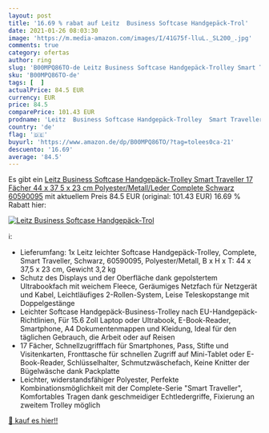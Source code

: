 ```yaml
---
layout: post
title: '16.69 % rabat auf Leitz  Business Softcase Handgepäck-Trol'
date: 2021-01-26 08:03:30
image: 'https://m.media-amazon.com/images/I/41G75f-lluL._SL200_.jpg'
comments: true
category: ofertas
author: ring
slug: 'B00MPQ86TO-de Leitz Business Softcase Handgepäck-Trolley Smart Traveller...'
sku: 'B00MPQ86TO-de'
tags: [  ]
actualPrice: 84.5 EUR
currency: EUR
price: 84.5
comparePrice: 101.43 EUR
prodname: 'Leitz  Business Softcase Handgepäck-Trolley  Smart Traveller  17 Fächer  44 x 37 5 x 23 cm  Polyester/Metall/Leder  Complete  Schwarz  60590095'
country: 'de'
flag: '🇩🇪'
buyurl: 'https://www.amazon.de/dp/B00MPQ86TO/?tag=tolees0ca-21'
descuento: '16.69'
average: '84.5'
---
```


Es gibt ein [Leitz  Business Softcase Handgepäck-Trolley  Smart Traveller  17 Fächer  44 x 37 5 x 23 cm  Polyester/Metall/Leder  Complete  Schwarz  60590095](https://www.amazon.de/dp/B00MPQ86TO/?tag=tolees0ca-21) mit aktuellem Preis 84.5 EUR (original: 101.43 EUR) 16.69 % Rabatt hier:

[![Leitz  Business Softcase Handgepäck-Trol](https://m.media-amazon.com/images/I/41G75f-lluL._SL200_.jpg)](https://www.amazon.de/dp/B00MPQ86TO/?tag=tolees0ca-21)

ℹ️:

- Lieferumfang: 1x Leitz leichter Softcase Handgepäck-Trolley, Complete, Smart Traveller, Schwarz, 60590095, Polyester/Metall, B x H x T: 44 x 37,5 x 23 cm, Gewicht 3,2 kg
- Schutz des Displays und der Oberfläche dank gepolstertem Ultrabookfach mit weichem Fleece, Geräumiges Netzfach für Netzgerät und Kabel, Leichtläufiges 2-Rollen-System, Leise Teleskopstange mit Doppelgestänge
- Leichter Softcase Handgepäck-Business-Trolley nach EU-Handgepäck-Richtlinien, Für 15.6 Zoll Laptop oder Ultrabook, E-Book-Reader, Smartphone, A4 Dokumentenmappen und Kleidung, Ideal für den täglichen Gebrauch, die Arbeit oder auf Reisen
- 17 Fächer, Schnellzugrifffach für Smartphones, Pass, Stifte und Visitenkarten, Fronttasche für schnellen Zugriff auf Mini-Tablet oder E-Book-Reader, Schlüsselhalter, Schmutzwäschefach, Keine Knitter der Bügelwäsche dank Packplatte
- Leichter, widerstandsfähiger Polyester, Perfekte Kombinationsmöglichkeit mit der Complete-Serie "Smart Traveller", Komfortables Tragen dank geschmeidiger Echtledergriffe, Fixierung an zweitem Trolley möglich

[🛒 kauf es hier!!](https://www.amazon.de/dp/B00MPQ86TO/?tag=tolees0ca-21)
